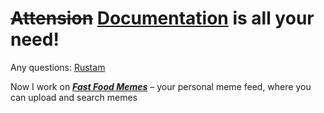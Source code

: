 # <s>Attension</s> [Documentation](https:/superustam.notion.site/MemeHack-me-Meme-search-5b45e1ba5e4847d48c518098469a998d?pvs=4) is all your need!

Any questions: [Rustam](https://t.me/SUPERustam)

Now I work on *__[Fast Food Memes](https://github.com/ffmemes/ff-backend)__* – your personal meme feed, where you can upload and search memes
